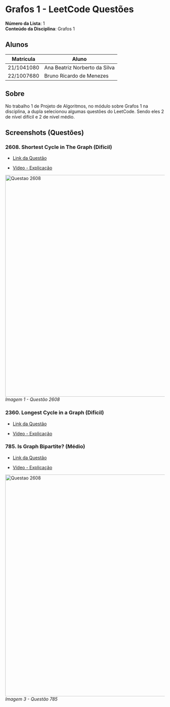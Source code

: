 
# Grafos 1 - LeetCode Questões

**Número da Lista**: 1<br>
**Conteúdo da Disciplina**: Grafos 1<br>

## Alunos
|Matrícula | Aluno |
| -- | -- |
| 21/1041080  |  Ana Beatriz Norberto da Silva |
| 22/1007680  |  Bruno Ricardo de Menezes |

## Sobre 
No trabalho 1 de Projeto de Algoritmos, no módulo sobre Grafos 1 na disciplina, a dupla selecionou algumas questões do LeetCode. Sendo eles 2 de nível difícil e 2 de nível médio.

## Screenshots (Questões)

### 2608. Shortest Cycle in The Graph (Difícil)

- [Link da Questão](https://leetcode.com/problems/shortest-cycle-in-a-graph/description/)

- [Vídeo - Explicação](https://youtu.be/8XMtwjMO2bs)

<div align="left">
  <img src="https://github.com/user-attachments/assets/1f272e01-29bd-4695-a163-144c16475b70" width="700" alt="Questao 2608">
  <br>
    <em>Imagem 1 - Questão 2608</em>

</div>

### 2360. Longest Cycle in a Graph (Difícil)

- [Link da Questão](https://leetcode.com/problems/longest-cycle-in-a-graph/description/)

- [Vídeo - Explicação](https://www.youtube.com/watch?v=F_hOBtIy_Js&ab_channel=BrunoRicardodeMenezes)

<!-- <div align="left">
  <img src="https://github.com/user-attachments/assets/1f272e01-29bd-4695-a163-144c16475b70" width="700" alt="Questao 2360">
  <br>
    <em>Imagem 1 - Questão 2608</em>

</div> -->

### 785. Is Graph Bipartite? (Médio)

- [Link da Questão](https://leetcode.com/problems/is-graph-bipartite/)

- [Vídeo - Explicação](https://youtu.be/BoBWLCTj168)

<div align="left">
  <img src="https://github.com/user-attachments/assets/14695fe5-d256-4ac4-b4d4-5c85c0668420" width="700" alt="Questao 2608">
  <br>
    <em>Imagem 3 - Questão 785</em>

</div>






